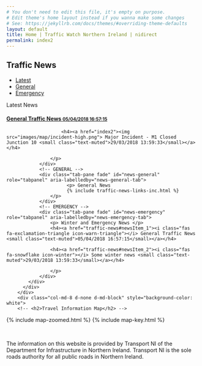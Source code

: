 ```yaml
---
# You don't need to edit this file, it's empty on purpose.
# Edit theme's home layout instead if you wanna make some changes
# See: https://jekyllrb.com/docs/themes/#overriding-theme-defaults
layout: default
title: Home | Traffic Watch Northern Ireland | nidirect
permalink: index2
---
```



<!--
<h1 id="main-content">
    Welcome to Traffic Watch Northern Ireland
</h1>
<p class="intro">
    The site provides traffic news, images and live feeds from traffic cameras and information on current and future roadworks.
</p>
-->

<div class="container-fluid traffic-news"> 
    <div class="row">
        <div class="col-md-4">
            <h2>Traffic News</h2>
          <div class="bd-example bd-example-tabs">
            <ul class="nav nav-tabs" id="myTab" role="tablist">
                <li class="nav-item">
                  <a class="nav-link active show" id="news-latest-tab" data-toggle="tab" href="#news-latest" role="tab" aria-controls="news-latest" aria-selected="true">Latest</a>
                </li>
                <li class="nav-item">
                  <a class="nav-link" id="news-general-tab" data-toggle="tab" href="#news-general" role="tab" aria-controls="news-general" aria-selected="false">General</a>
                </li>
                <li class="nav-item">
                  <a class="nav-link" id="news-emergency-tab" data-toggle="tab" href="#news-emergency" role="tab" aria-controls="news-emergency" aria-selected="false">Emergency</a>
                </li>
            </ul>
            <div class="tab-content" id="newsTabContent">
                <!-- LATEST -->
                <div class="tab-pane fade active show" id="news-latest" role="tabpanel" aria-labelledby="news-latest-tab">
                    <p>
                        Latest News
                        <h4><a href="traffic-news#newsItem_1"><i class="fas fa-exclamation-triangle icon-warn-triangle"></i> General Traffic News <small class="text-muted">05/04/2018 16:57:15</small></a></h4>

                        <h4><a href="index2"><img src="images/map/incident-high.png"> Major Incident - M1 Closed Junction 10 <small class="text-muted">29/03/2018 13:59:33</small></a></h4>

                    </p>
                </div>
                <!-- GENERAL -->
                <div class="tab-pane fade" id="news-general" role="tabpanel" aria-labelledby="news-general-tab">
                          <p> General News
                          {% include traffic-news-links-inc.html %}
                    </p>
                </div>
                <!-- EMERGENCY -->
                <div class="tab-pane fade" id="news-emergency" role="tabpanel" aria-labelledby="news-emergency-tab">
                    <p> Winter and Emergency News </p>
                    <h4><a href="traffic-news#newsItem_1"><i class="fas fa-exclamation-triangle icon-warn-triangle"></i> General Traffic News <small class="text-muted">05/04/2018 16:57:15</small></a></h4>

                    <h4><a href="traffic-news#newsItem_2"><i class="fas fa-snowflake icon-winter"></i> Some winter news <small class="text-muted">29/03/2018 13:59:33</small></a></h4>

                    </p>
                </div>
            </div>
          </div>
        </div>
        <div class="col-md-8 d-none d-md-block" style="background-color: white">
        <!-- <h2>Travel Information Map</h2> -->
{% include map-zoomed.html %}
{% include map-key.html %}
        </div>
    </div>
</div>

<br>

<p class="text-center">
    The information on this website is provided by Transport NI of the Department for Infrastructure in Northern Ireland. Transport NI is the sole roads authority for all public roads in Northern Ireland. <br>
</p>


